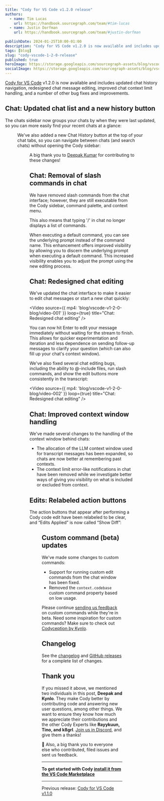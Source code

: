 ```yaml
---
title: "Cody for VS Code v1.2.0 release"
authors:
  - name: Tim Lucas
    url: https://handbook.sourcegraph.com/team/#tim-lucas
  - name: Justin Dorfman
    url: https://handbook.sourcegraph.com/team/#justin-dorfman
  
publishDate: 2024-01-25T10:00-01:00
description: "Cody for VS Code v1.2.0 is now available and includes updated chat history navigation, redesigned chat message editing, improved chat context limit handling, and a number of other bug fixes and improvements."
tags: [blog]
slug: "cody-vscode-1-2-0-release"
published: true
heroImage: https://storage.googleapis.com/sourcegraph-assets/blog/vscode-v1-2-0-blog/cody-vscode-1.2.0-og-image.png
socialImage: https://storage.googleapis.com/sourcegraph-assets/blog/vscode-v1-2-0-blog/cody-vscode-1.2.0-og-image.png
---
```


[Cody for VS Code](https://marketplace.visualstudio.com/items?itemName=sourcegraph.cody-ai) v1.2.0 is now available and includes updated chat history navigation, redesigned chat message editing, improved chat context limit handling, and a number of other bug fixes and improvements.

## Chat: Updated chat list and a new history button

The chats sidebar now groups your chats by when they were last updated, so you can more easily find your recent chats at a glance:

<Figure
  src="https://storage.googleapis.com/sourcegraph-assets/blog/vscode-v1-2-0-blog/image-001.png"
  alt="Cody v1.2.0: updated chat list and a new history button"
/>

We've also added a new Chat History button at the top of your chat tabs, so you can navigate between chats (and search chats) without opening the Cody sidebar:

<Figure
  src="https://storage.googleapis.com/sourcegraph-assets/blog/vscode-v1-2-0-blog/image-002.png"
  alt="Cody v1.2.0: Chat history"
/>

A big thank you to [Deepak Kumar](https://github.com/deepak2431) for contributing to these changes!

## Chat: Removal of slash commands in chat

We have removed slash commands from the chat interface; however, they are still executable from the Cody sidebar, command palette, and context menu.

This also means that typing '/' in chat no longer displays a list of commands.

When executing a default command, you can see the underlying prompt instead of the command name. This enhancement offers improved visibility by allowing you to discern the underlying prompt when executing a default command. This increased visibility enables you to adjust the prompt using the new editing process.

## Chat: Redesigned chat editing

We've updated the chat interface to make it easier to edit chat messages or start a new chat quickly:

<Video
  source={{
    mp4: 'blog/vscode-v1-2-0-blog/video-001'
  }}
  loop={true}
  title="Chat: Redesigned chat editing"
/>

You can now hit Enter to edit your message immediately without waiting for the stream to finish. This allows for quicker experimentation and iteration and less dependence on sending follow-up messages to clarify your question (which can also fill up your chat's context window).

We've also fixed several chat editing bugs, including the ability to @-include files, run slash commands, and show the edit buttons more consistently in the transcript:

<Video
  source={{
    mp4: 'blog/vscode-v1-2-0-blog/video-002'
  }}
  loop={true}
  title="Chat: Redesigned chat editing"
/>

## Chat: Improved context window handling

We've made several changes to the handling of the context window behind chats:

* The allocation of the LLM context window used for transcript messages has been expanded, so chats are now better at remembering past contexts.
* The context limit error-like notifications in chat have been removed while we investigate better ways of giving you visibility on what is included or excluded from context.


## Edits: Relabeled action buttons

The action buttons that appear after performing a Cody code edit have been relabeled to be clear, and “Edits Applied” is now called “Show Diff”:

<Figure
  src="https://storage.googleapis.com/sourcegraph-assets/blog/vscode-v1-2-0-blog/image-003.png"
  alt="Cody v1.2.0: Clearer Edit action buttons"
/>

## Custom command (beta) updates

We've made some changes to custom commands:

* Support for running custom edit commands from the chat window has been fixed.
* Removed the `context.codebase` custom command property based on low usage.

Please continue [sending us feedback](https://github.com/sourcegraph/cody/issues/new?assignees=&labels=clients%2Fvscode%2Cfeedback&projects=sourcegraph%2F387&template=feedback.yml&title=feedback%3A+) on custom commands while they're in beta. Need some inspiration for custom commands? Make sure to check out [Codyception by Kynlo](https://cody.kynlo.co.uk/).


## Changelog

See the [changelog](https://github.com/sourcegraph/cody/releases/tag/vscode-v1.2.0) and [GitHub releases](https://github.com/sourcegraph/cody/releases) for a complete list of changes.


## Thank you

If you missed it above, we mentioned two individuals in this post, **Deepak and Kynlo**. They make Cody better by contributing code and answering new user questions, ​​among other things. We want to ensure they know how much we appreciate their contributions and the other Cody Experts like **Rayykuun, Tino, and k8grl**. [Join us in Discord](https://discord.com/servers/sourcegraph-969688426372825169), and give them a thanks!

💖 Also, a big thank you to everyone else who contributed, filed issues and sent us feedback. 


---

**To get started with Cody [install it from the VS Code Marketplace](https://marketplace.visualstudio.com/items?itemName=sourcegraph.cody-ai)**


---

Previous release: [Cody for VS Code v1.1.0](/blog/cody-vscode-1.1.0-release)
